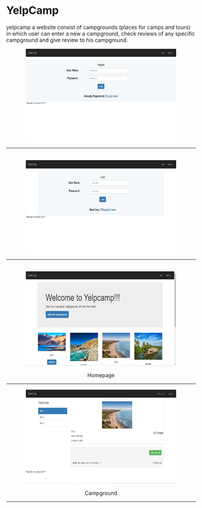 # YelpCamp
yelpcamp a website consist of campgrounds (places for camps and tours) in which user can enter a new a campground, check reviews of any specific campground and give review to his campground.

<div align= "center"> 
<img src = "./demo/register.jpg" width = 400 height = 250 align = center> <br> <hr> <br>
<img src = "./demo/login.jpg" width = 400 height = 250 align = center><br> <hr> <br>
<img src = "./demo/homepage.jpg" width = 400 height = 250> <p>Homepage</p> <hr>
<img src = "./demo/campground.jpg" width = 400 height = 250> <p>Campground</p> <hr>
</div>